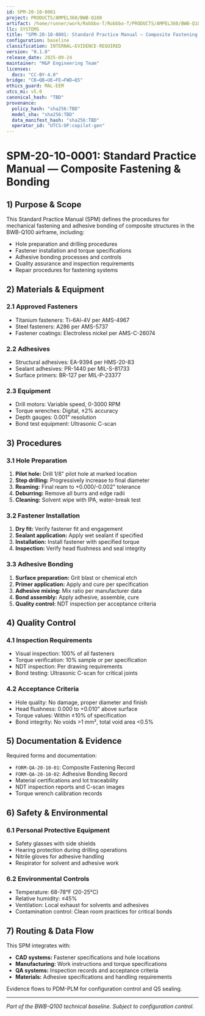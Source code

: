 ```yaml
---
id: SPM-20-10-0001
project: PRODUCTS/AMPEL360/BWB-Q100
artifact: /home/runner/work/Robbbo-T/Robbbo-T/PRODUCTS/AMPEL360/BWB-Q100/domains/AAA/ata/20/20-10_Structural_Practices/SPM-20-10-0001_CompositeFastening.md
llc: SYSTEMS
title: "SPM-20-10-0001: Standard Practice Manual — Composite Fastening & Bonding"
configuration: baseline
classification: INTERNAL–EVIDENCE-REQUIRED
version: "0.1.0"
release_date: 2025-09-24
maintainer: "M&P Engineering Team"
licenses:
  docs: "CC-BY-4.0"
bridge: "CB→QB→UE→FE→FWD→QS"
ethics_guard: MAL-EEM
utcs_mi: v5.0
canonical_hash: "TBD"
provenance:
  policy_hash: "sha256:TBD"
  model_sha: "sha256:TBD"
  data_manifest_hash: "sha256:TBD"
  operator_id: "UTCS:OP:copilot-gen"
---
```


# SPM-20-10-0001: Standard Practice Manual — Composite Fastening & Bonding

## 1) Purpose & Scope

This Standard Practice Manual (SPM) defines the procedures for mechanical fastening and adhesive bonding of composite structures in the BWB-Q100 airframe, including:

- Hole preparation and drilling procedures
- Fastener installation and torque specifications
- Adhesive bonding processes and controls
- Quality assurance and inspection requirements
- Repair procedures for fastening systems

## 2) Materials & Equipment

### 2.1 Approved Fasteners
- Titanium fasteners: Ti-6Al-4V per AMS-4967
- Steel fasteners: A286 per AMS-5737
- Fastener coatings: Electroless nickel per AMS-C-26074

### 2.2 Adhesives
- Structural adhesives: EA-9394 per HMS-20-83
- Sealant adhesives: PR-1440 per MIL-S-81733
- Surface primers: BR-127 per MIL-P-23377

### 2.3 Equipment
- Drill motors: Variable speed, 0-3000 RPM
- Torque wrenches: Digital, ±2% accuracy
- Depth gauges: 0.001" resolution
- Bond test equipment: Ultrasonic C-scan

## 3) Procedures

### 3.1 Hole Preparation
1. **Pilot hole:** Drill 1/8" pilot hole at marked location
2. **Step drilling:** Progressively increase to final diameter
3. **Reaming:** Final ream to +0.000/-0.002" tolerance
4. **Deburring:** Remove all burrs and edge radii
5. **Cleaning:** Solvent wipe with IPA, water-break test

### 3.2 Fastener Installation
1. **Dry fit:** Verify fastener fit and engagement
2. **Sealant application:** Apply wet sealant if specified
3. **Installation:** Install fastener with specified torque
4. **Inspection:** Verify head flushness and seal integrity

### 3.3 Adhesive Bonding
1. **Surface preparation:** Grit blast or chemical etch
2. **Primer application:** Apply and cure per specification
3. **Adhesive mixing:** Mix ratio per manufacturer data
4. **Bond assembly:** Apply adhesive, assemble, cure
5. **Quality control:** NDT inspection per acceptance criteria

## 4) Quality Control

### 4.1 Inspection Requirements
- Visual inspection: 100% of all fasteners
- Torque verification: 10% sample or per specification
- NDT inspection: Per drawing requirements
- Bond testing: Ultrasonic C-scan for critical joints

### 4.2 Acceptance Criteria
- Hole quality: No damage, proper diameter and finish
- Head flushness: 0.000 to +0.010" above surface
- Torque values: Within ±10% of specification
- Bond integrity: No voids >1 mm², total void area <0.5%

## 5) Documentation & Evidence

Required forms and documentation:
- `FORM-QA-20-10-01`: Composite Fastening Record
- `FORM-QA-20-10-02`: Adhesive Bonding Record
- Material certifications and lot traceability
- NDT inspection reports and C-scan images
- Torque wrench calibration records

## 6) Safety & Environmental

### 6.1 Personal Protective Equipment
- Safety glasses with side shields
- Hearing protection during drilling operations
- Nitrile gloves for adhesive handling
- Respirator for solvent and adhesive work

### 6.2 Environmental Controls
- Temperature: 68-78°F (20-25°C)
- Relative humidity: ≤45%
- Ventilation: Local exhaust for solvents and adhesives
- Contamination control: Clean room practices for critical bonds

## 7) Routing & Data Flow

This SPM integrates with:
- **CAD systems:** Fastener specifications and hole locations
- **Manufacturing:** Work instructions and torque specifications  
- **QA systems:** Inspection records and acceptance criteria
- **Materials:** Adhesive specifications and handling requirements

Evidence flows to PDM-PLM for configuration control and QS sealing.

---
*Part of the BWB-Q100 technical baseline. Subject to configuration control.*